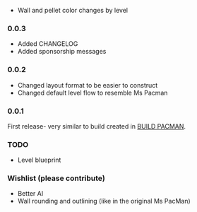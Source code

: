 * Wall and pellet color changes by level

### 0.0.3

* Added CHANGELOG
* Added sponsorship messages

### 0.0.2

* Changed layout format to be easier to construct
* Changed default level flow to resemble Ms Pacman

### 0.0.1

First release- very similar to build created in [BUILD PACMAN](https://leanpub.com/buildpacman).

### TODO

* Level blueprint

### Wishlist (please contribute)

* Better AI
* Wall rounding and outlining (like in the original Ms PacMan)
